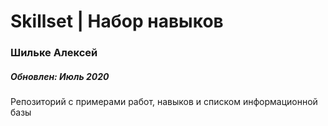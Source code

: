 # Skillset | Набор навыков
<h3>Шильке Алексей</h3>
<h5>Обновлен: Июль 2020</h5>

Репозиторий с примерами работ, навыков и списком информационной базы 